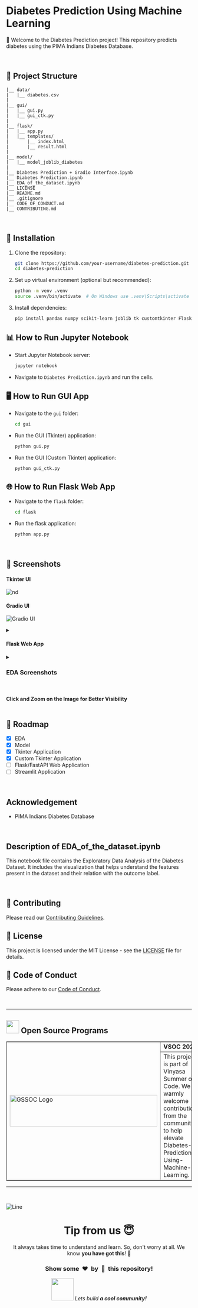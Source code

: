 # Diabetes Prediction Using Machine Learning

🔮 Welcome to the Diabetes Prediction project! This repository predicts diabetes using the PIMA Indians Diabetes Database.

$~$

## 📁 Project Structure

```
|__ data/
|   |__ diabetes.csv
|   
|__ gui/
|   |__ gui.py
|   |__ gui_ctk.py
|
|__ flask/
|   |__ app.py
|   |__ templates/
|       |__ index.html
|       |__ result.html
|   
|__ model/
|   |__ model_joblib_diabetes
|
|__ Diabetes Prediction + Gradio Interface.ipynb 
|__ Diabetes Prediction.ipynb
|__ EDA_of_the_dataset.ipynb
|__ LICENSE
|__ README.md
|__ .gitignore
|__ CODE_OF_CONDUCT.md
|__ CONTRIBUTING.md
```

$~$

## 🚀 Installation

1. Clone the repository:
   ```bash
   git clone https://github.com/your-username/diabetes-prediction.git
   cd diabetes-prediction
   ```

2. Set up virtual environment (optional but recommended):
   ```bash
   python -m venv .venv
   source .venv/bin/activate  # On Windows use .venv\Scripts\activate
   ```

3. Install dependencies:
   ```bash
   pip install pandas numpy scikit-learn joblib tk customtkinter Flask
   ```

## 📊 How to Run Jupyter Notebook

- Start Jupyter Notebook server:
  ```bash
  jupyter notebook
  ```
- Navigate to `Diabetes Prediction.ipynb` and run the cells.

## 🖥️ How to Run GUI App

- Navigate to the `gui` folder:
  ```bash
  cd gui
  ```
- Run the GUI (Tkinter) application:
  ```bash
  python gui.py
  ```
- Run the GUI (Custom Tkinter) application:
  ```bash
  python gui_ctk.py
  ```

## 🌐 How to Run Flask Web App

- Navigate to the `flask` folder:
  ```bash
  cd flask
  ```
- Run the flask application:
  ```bash
  python app.py
  ```

$~$

## 📸 Screenshots

#### Tkinter UI 

![nd](https://github.com/SiddharthBahuguna/Diabetes-Prediction-Using-Machine-Learning/assets/112819453/58a43b40-76c4-471f-b143-bc5d619e3648)


#### Gradio UI

![Gradio UI](https://github.com/shravn-10/Diabetes-Prediction-Using-Machine-Learning/assets/109055682/698ccb3d-916a-4858-9365-3d43c99ce358)

<details>
   <summary>
      <h4>Flask Web App</h4>
   </summary>

![Screenshot_26-6-2024_95820_127 0 0 1](https://github.com/kom-senapati/Diabetes-Prediction-Using-Machine-Learning/assets/92045934/f11a164f-befe-4b63-bf39-0a0ecad72009)
![Screenshot_26-6-2024_95830_127 0 0 1](https://github.com/kom-senapati/Diabetes-Prediction-Using-Machine-Learning/assets/92045934/474c2527-fb83-4eb8-9a1a-0bce7b0fb325)
</details>


<details markdown='1'>
   <summary><h3>EDA Screenshots</h3> <br>
            <h4>Click and Zoom on the Image for Better Visibility</h4> 
   </summary>
      <h4>Histogram</h4>
      <img src="https://github.com/shravn-10/Diabetes-Prediction-Using-Machine-Learning/assets/109055682/7a0e54ec-3642-475e-9bae-e5de07963d25" alt="Histogram" width=60% height=60%>
      <br><br><br>
      <h4>Histplot and Kde</h4>
      <img src="https://github.com/shravn-10/Diabetes-Prediction-Using-Machine-Learning/assets/109055682/6c9a91e1-efaa-4f8d-8c87-b49f1e02f5f4" alt="Histplot+kde" width=60% height=60%>
      <br><br><br>
      <h4>Pie and Bar chart of Outcome</h4>
      <img src="https://github.com/shravn-10/Diabetes-Prediction-Using-Machine-Learning/assets/109055682/069bd677-9218-49d7-959c-bdab4e6d015a" alt="pie+bar of outcome" width=60% height=60%>
      <br><br><br>
      <h4>Correlation Matrix</h4>
      <img src="https://github.com/shravn-10/Diabetes-Prediction-Using-Machine-Learning/assets/109055682/026c91ae-680a-48fd-916d-58c7a620204a" alt="correlation_matrix" width=60% height=60%>
      <br><br><br>
      <h4>Boxplot</h4>
      <img src="https://github.com/shravn-10/Diabetes-Prediction-Using-Machine-Learning/assets/109055682/f036193e-d388-450b-83e1-5a59e3ba3fb6" alt="BOXPLOT" width=60% height=60%>
      <br><br><br>
      <h4>Countplot</h4>
      <img src="https://github.com/shravn-10/Diabetes-Prediction-Using-Machine-Learning/assets/109055682/0f667fa9-615e-4049-91e4-eb21165f87cc" alt="countplot" width=60% height=60%>
      <br><br><br>
      <h4>Scatterplot</h4>
      <img src="https://github.com/shravn-10/Diabetes-Prediction-Using-Machine-Learning/assets/109055682/7d44b143-a773-4be6-a047-27131aa407cf" alt="scatter-plot" width=60% height=60%>
</details>


## :bicyclist: Roadmap
- [x] EDA
- [x] Model
- [X] Tkinter Application
- [X] Custom Tkinter Application
- [ ] Flask/FastAPI Web Application
- [ ] Streamlit Application

$~$

## Acknowledgement

- PIMA Indians Diabetes Database

$~$

## Description of EDA_of_the_dataset.ipynb

This notebook file contains the Exploratory Data Analysis of the Diabetes Dataset. It includes the visualization that helps understand the features present in the dataset and their relation with the outcome label. 

$~$

## 🤝 Contributing

Please read our [Contributing Guidelines](CONTRIBUTING.md).

## 📜 License

This project is licensed under the MIT License - see the [LICENSE](LICENSE) file for details.

## 📜 Code of Conduct

Please adhere to our [Code of Conduct](CODE_OF_CONDUCT.md).

$~$

---

<!-- Open Source Programs -->
  <div>
    <h2><img src="https://github.com/Tarikul-Islam-Anik/Animated-Fluent-Emojis/blob/master/Emojis/Hand%20gestures/Flexed%20Biceps.png?raw=true" width="35" height="35" > Open Source Programs</h2>
  </div>

  <table border="1" cellpadding="10">
        <tr>
            <td rowspan="2">
                <img src="https://vinyasa-summer-of-code-vsoc.devfolio.co/_next/image?url=https%3A%2F%2Fassets.devfolio.co%2Fhackathons%2F39347ec8c7be4f5ba28169197ce5dbfc%2Fassets%2Fcover%2F19.png&w=1440&q=100" alt="GSSOC Logo" width="400" height="85">
            </td>
            <td>
                <strong>VSOC 2024</strong>
            </td>
        </tr>
        <tr>
            <td>
                This project is part of Vinyasa Summer of Code. We warmly welcome contributions from the community to help elevate Diabetes-Prediction-Using-Machine-Learning.
            </td>
        </tr>
    </table>

---

$~$

![Line](https://user-images.githubusercontent.com/85225156/171937799-8fc9e255-9889-4642-9c92-6df85fb86e82.gif)

<div align="center">
  <h1>Tip from us 😇</h1>
  <p>It always takes time to understand and learn. So, don't worry at all. We know <b>you have got this</b>! 💪</p>
  <h3>Show some &nbsp;❤️&nbsp; by &nbsp;🌟&nbsp; this repository!</h3>
  <img src="https://media.giphy.com/media/LnQjpWaON8nhr21vNW/giphy.gif" width="60"> <em>Lets build <b>a cool community!</b></em>
</div>


